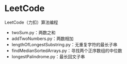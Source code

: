# LeetCode
LeetCode（力扣）算法编程
* twoSum.py：两数之和
* addTwoNumbers.py：两数相加
* lengthOfLongestSubstring.py：无重复字符的最长子串
* findMedianSortedArrays.py：寻找两个正序数组的中位数  
* longestPalindrome.py：最长回文子串 